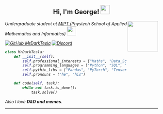 <center><h2> Hi, I'm George! <img src="https://media.giphy.com/media/NQDcH2ZZaPV8QBDYK3/giphy.gif" width="30"></h2></center>
<img align='right' src="https://media.giphy.com/media/xUOrvZ4p5o3QlIumZO/giphy.gif" width="100">
<p><em>Undergraduate student at <a href="https://mipt.ru/english/">MIPT </a> (Phystech School of Applied Mathematics and Informatics)
<img src="https://media.giphy.com/media/r1kWjDT4qfR07zAkxj/giphy.gif" width="30"> 
<!-- </br> future work <a href="link"> Name </a><img src="https://media.giphy.com/media/WUlplcMpOCEmTGBtBW/giphy.gif" width="30"> 
</em></p> -->
<!-- <img src="https://media.giphy.com/media/LMt9638dO8dftAjtco/giphy.gif" width="30"> -->

[![GitHub MrDarkTesla](https://img.shields.io/github/followers/mr-darktesla?label=follow&style=social)](https://github.com/Mr-DarkTesla)
[![Discord](https://img.shields.io/discord/389296131919839232?color=white&label=Discord-Server)]()

```Python
class MrDarkTesla:
    def __init__(self):
        self.professional_interests = ["Maths", "Data_Science", "Deep Learning"]
        self.programming_languages = ["Python", "SQL", "R", "C++"]
        self.pythin_libs = ["Pandas", "PyTorch", "TensorFlow", "QiSkit", "SciPy"]
        self.pronouns = ("he", "his")

    def code(self, task):
        while not task.is_done():
            task.solve()
```

<em>Also I love <b>D&D and memes</b></em>.

---